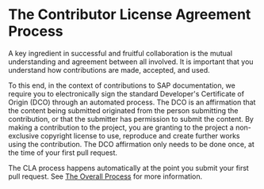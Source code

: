 # The Contributor License Agreement Process

A key ingredient in successful and fruitful collaboration is the mutual understanding and agreement between all involved.  It is important that you understand how contributions are made, accepted, and used.

To this end, in the context of contributions to SAP documentation, we require you to electronically sign the standard Developer's Certificate of Origin (DCO) through an automated process. The DCO is an affirmation that the content being submitted originated from the person submitting the contribution, or that the submitter has permission to submit the content.  By making a contribution to the project, you are granting to the project a non-exclusive copyright license to use, reproduce and create further works using the contribution.  The DCO affirmation only needs to be done once, at the time of your first pull request.

The CLA process happens automatically at the point you submit your first pull request. See [The Overall Process](content-contribution/overall-process.md) for more information.
